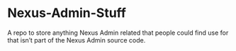 # Nexus-Admin-Stuff
A repo to store anything Nexus Admin related that people could find use for that isn’t part of the Nexus Admin source code.
